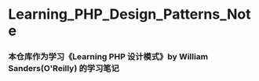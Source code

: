 # Learning_PHP_Design_Patterns_Note

### 本仓库作为学习《Learning PHP 设计模式》by William Sanders(O'Reilly) 的学习笔记
